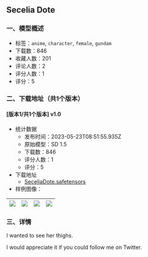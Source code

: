 ## Secelia Dote
### 一、模型概述

- 标签：`anime`, `character`, `female`, `gundam`
- 下载数：846
- 收藏人数：201
- 评论人数：2
- 评分人数：1
- 评分：5

### 二、下载地址（共1个版本）

#### [版本1/共1个版本] v1.0

- 统计数据
  - 发布时间：2023-05-23T08:51:55.935Z
  - 原始模型：SD 1.5
  - 下载数：846
  - 评分人数：1
  - 评分：5
- 下载地址
  - [SeceliaDote.safetensors](https://civitai.com/api/download/models/78603)
- 样例图像：

| <img src="https://image.civitai.com/xG1nkqKTMzGDvpLrqFT7WA/2dabf203-be43-4d2b-8f90-5f362de16ff8/width=450/881224.jpeg" /> | <img src="https://image.civitai.com/xG1nkqKTMzGDvpLrqFT7WA/a10f9615-bb00-4974-941c-b9e981008794/width=450/881246.jpeg" /> | <img src="https://image.civitai.com/xG1nkqKTMzGDvpLrqFT7WA/a6d77e43-84fc-4d56-8718-983aa87fb9d6/width=450/881254.jpeg" /> | <img src="https://image.civitai.com/xG1nkqKTMzGDvpLrqFT7WA/f0f018c3-461a-4791-ae1c-bb598be93a21/width=450/881259.jpeg" /> |
| ---- | ---- | ---- | ---- |


### 三、详情
<p>I wanted to see her thighs.</p><p>I would appreciate it if you could follow me on Twitter.</p>